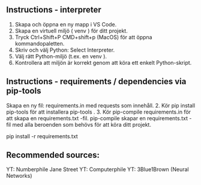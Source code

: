 ## Instructions - interpreter
1. Skapa och öppna en ny mapp i VS Code.
2. Skapa en virtuell miljö ( venv ) för ditt projekt.
3. Tryck Ctrl+Shift+P  CMD+shift+p (MacOS) för att öppna kommandopaletten.
4. Skriv och välj Python: Select Interpreter.
5. Välj rätt Python-miljö (t.ex. en venv ).
6. Kontrollera att miljön är korrekt genom att köra ett
enkelt Python-skript.

## Instructions - requirements / dependencies via pip-tools
Skapa en ny fil: requirements.in med requests som
innehåll.
2. Kör pip install pip-tools för att installera pip-tools .
3. Kör pip-compile requirements.in för att skapa en
requirements.txt -fil.
pip-compile skapar en requirements.txt -fil med alla
beroenden som behövs för att köra ditt projekt.

pip install -r requirements.txt

## Recommended sources:
 YT: Numberphile Jane Street
 YT: Computerphile
 YT: 3Blue1Brown (Neural Networks)

